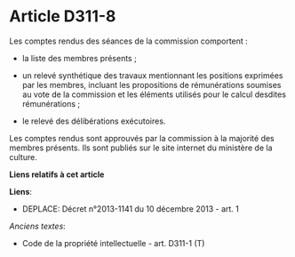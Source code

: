 # Article D311-8

Les comptes rendus des séances de la commission comportent :

- la liste des membres présents ;

- un relevé synthétique des travaux mentionnant les positions exprimées par les membres, incluant les propositions de
rémunérations soumises au vote de la commission et les éléments utilisés pour le calcul desdites rémunérations ;

- le relevé des délibérations exécutoires.

Les comptes rendus sont approuvés par la commission à la majorité des membres présents. Ils sont publiés sur le site internet
du ministère de la culture.

**Liens relatifs à cet article**

**Liens**:

  - DEPLACE: Décret n°2013-1141 du 10 décembre 2013 - art. 1

_Anciens textes_:

  - Code de la propriété intellectuelle - art. D311-1 (T)
